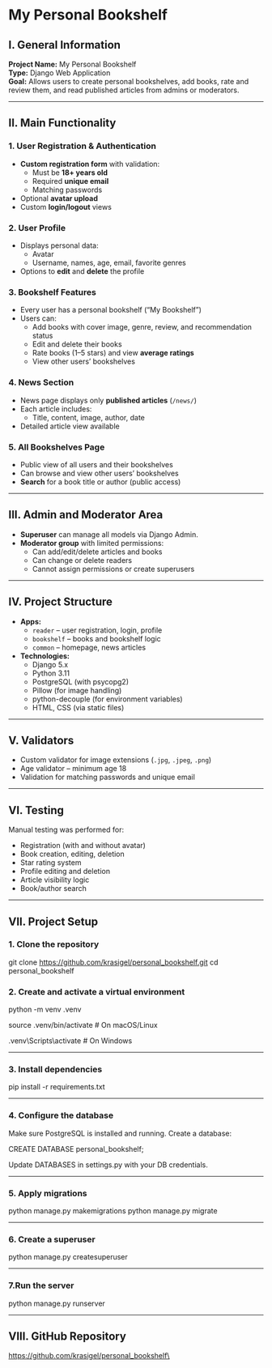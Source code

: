 # My Personal Bookshelf

## I. General Information

**Project Name:** My Personal Bookshelf  
**Type:** Django Web Application  
**Goal:** Allows users to create personal bookshelves, add books, rate and review them, and read published articles from admins or moderators.

---

## II. Main Functionality

### 1. User Registration & Authentication
- **Custom registration form** with validation:
  - Must be **18+ years old**
  - Required **unique email**
  - Matching passwords
- Optional **avatar upload**
- Custom **login/logout** views

### 2. User Profile
- Displays personal data:
  - Avatar
  - Username, names, age, email, favorite genres
- Options to **edit** and **delete** the profile

### 3. Bookshelf Features
- Every user has a personal bookshelf (“My Bookshelf”)
- Users can:
  - Add books with cover image, genre, review, and recommendation status
  - Edit and delete their books
  - Rate books (1–5 stars) and view **average ratings**
  - View other users’ bookshelves

### 4. News Section
- News page displays only **published articles** (`/news/`)
- Each article includes:
  - Title, content, image, author, date
- Detailed article view available

### 5. All Bookshelves Page
- Public view of all users and their bookshelves
- Can browse and view other users’ bookshelves
- **Search** for a book title or author (public access)

---

## III. Admin and Moderator Area
- **Superuser** can manage all models via Django Admin.
- **Moderator group** with limited permissions:
  - Can add/edit/delete articles and books
  - Can change or delete readers
  - Cannot assign permissions or create superusers

---

## IV. Project Structure
- **Apps:**
  - `reader` – user registration, login, profile
  - `bookshelf` – books and bookshelf logic
  - `common` – homepage, news articles
- **Technologies:**
  - Django 5.x
  - Python 3.11
  - PostgreSQL (with psycopg2)
  - Pillow (for image handling)
  - python-decouple (for environment variables)
  - HTML, CSS (via static files)

---

## V. Validators
- Custom validator for image extensions (`.jpg`, `.jpeg`, `.png`)
- Age validator – minimum age 18
- Validation for matching passwords and unique email

---

## VI. Testing
Manual testing was performed for:
- Registration (with and without avatar)
- Book creation, editing, deletion
- Star rating system
- Profile editing and deletion
- Article visibility logic
- Book/author search

---

## VII. Project Setup

### 1. Clone the repository

git clone https://github.com/krasigel/personal_bookshelf.git
cd personal_bookshelf

### 2. Create and activate a virtual environment

python -m venv .venv

source .venv/bin/activate     # On macOS/Linux

.venv\Scripts\activate        # On Windows

---

### 3. Install dependencies

pip install -r requirements.txt

---
### 4. Configure the database

Make sure PostgreSQL is installed and running.
Create a database:

CREATE DATABASE personal_bookshelf;

Update DATABASES in settings.py with your DB credentials.

---

### 5. Apply migrations

python manage.py makemigrations
python manage.py migrate

---
### 6. Create a superuser

python manage.py createsuperuser

---

### 7.Run the server

python manage.py runserver

---

## VIII. GitHub Repository
https://github.com/krasigel/personal_bookshelf\



